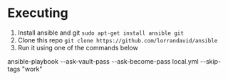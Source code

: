 # Executing

1. Install ansible and git `sudo apt-get install ansible git`
2. Clone this repo `git clone https://github.com/lorrandavid/ansible`
3. Run it using one of the commands below

ansible-playbook --ask-vault-pass --ask-become-pass local.yml --skip-tags "work"
